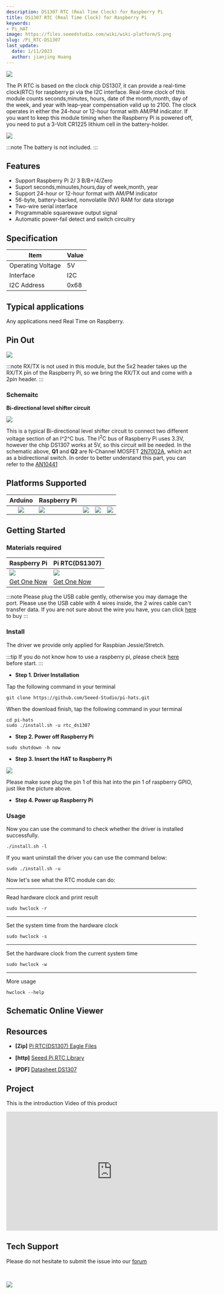 ```yaml
---
description: DS1307 RTC (Real Time Clock) for Raspberry Pi
title: DS1307 RTC (Real Time Clock) for Raspberry Pi
keywords:
- Pi_HAT
image: https://files.seeedstudio.com/wiki/wiki-platform/S.png
slug: /Pi_RTC-DS1307
last_update:
  date: 1/11/2023
  author: jianjing Huang
---
```



![](https://files.seeedstudio.com/wiki/Pi_RTC-DS1307/img/main.jpg)

The Pi RTC is based on the clock chip DS1307, it can provide a real-time clock(RTC) for raspberry pi via the I2C interface. Real-time clock of this module counts seconds,minutes, hours, date of the month,month, day of the week, and year with leap-year compensation valid up to 2100. The clock operates in either the 24-hour or 12-hour format with AM/PM indicator. If you want to keep this module timing when the Raspberry Pi is powered off, you need to put a 3-Volt CR1225 lithium cell in the battery-holder.  

<p style={{textAlign: 'center'}}><a href="https://www.seeedstudio.com/Grove-Step-Counter-(BMA456)-p-3189.html" target="_blank"><img src="https://files.seeedstudio.com/wiki/Seeed-WiKi/docs/images/300px-Get_One_Now_Banner-ragular.png" /></a></p>

:::note
        The battery is not included.
:::

## Features

- Support Raspberry Pi 2/ 3 B/B+/4/Zero
- Suport seconds,minuutes,hours,day of week,month, year
- Support 24-hour or 12-hour format with AM/PM indicator
- 56-byte, battery-backed, nonvolatile (NV) RAM for data storage
- Two-wire serial interface
- Programmable squarewave output signal
- Automatic power-fail detect and switch circuitry

## Specification

|Item|Value|
|---|---|
|Operating Voltage|5V|
|Interface|I2C|
|I2C Address|0x68|

## Typical applications

Any applications need Real Time on Raspberry.

## Pin Out

![](https://files.seeedstudio.com/wiki/Pi_RTC-DS1307/img/pin_out.jpg)

:::note
RX/TX is not used in this module, but the 5x2 header takes up the RX/TX pin of the Raspberry Pi, so we bring the RX/TX out and come with a 2pin header.
:::

### Schemaitc

**Bi-directional level shifter circuit**

![](https://files.seeedstudio.com/wiki/Pi_RTC-DS1307/img/schematic.jpg)

This is a typical Bi-directional level shifter circuit to connect two different voltage section of an I^2^C bus. The I<sup>2</sup>C bus of Raspberry Pi uses 3.3V, however the chip DS1307 works at 5V, so this circuit will be needed. In the schematic above, **Q1** and **Q2** are N-Channel MOSFET [2N7002A](https://files.seeedstudio.com/wiki/Grove-I2C_High_Accuracy_Temperature_Sensor-MCP9808/res/2N7002A_datasheet.pdf), which act as a bidirectional switch. In order to better understand this part, you can refer to the [AN10441](https://files.seeedstudio.com/wiki/Grove-I2C_High_Accuracy_Temperature_Sensor-MCP9808/res/AN10441.pdf)

## Platforms Supported

| Arduino                                                                                             | Raspberry Pi                                                                                             |                                                                                                 |                                                                                                          |                                                                                                    |
|-----------------------------------------------------------------------------------------------------|----------------------------------------------------------------------------------------------------------|-------------------------------------------------------------------------------------------------|---------------------------------------------------------------------------------------------------|----------------------------------------------------------------------------------------------------|
| <div align="center"><img width="{1000}" src="https://files.seeedstudio.com/wiki/wiki_english/docs/images/arduino_logo.jpg" /></div> | ![](https://files.seeedstudio.com/wiki/wiki_english/docs/images/raspberry_pi_logo.jpg) | ![](https://files.seeedstudio.com/wiki/wiki_english/docs/images/bbg_logo_n.jpg) | ![](https://files.seeedstudio.com/wiki/wiki_english/docs/images/wio_logo_n.jpg) | ![](https://files.seeedstudio.com/wiki/wiki_english/docs/images/linkit_logo_n.jpg) |

## Getting Started

### Materials required

|Raspberry Pi|Pi RTC(DS1307)|
|---|---|
|![](https://files.seeedstudio.com/wiki/wiki_english/docs/images/rasp.jpg)|![](https://files.seeedstudio.com/wiki/Pi_RTC-DS1307/img/thumbnail.jpg)|
|<a href="https://www.seeedstudio.com/Raspberry-Pi-3-Model-B-p-2625.html" target="_blank">Get One Now</a>|<a href="https://www.seeedstudio.com/Seeeduino-V4.2-p-2517.html" target="_blank">Get One Now</a>|

:::note
Please plug the USB cable gently, otherwise you may damage the port. Please use the USB cable with 4 wires inside, the 2 wires cable can't transfer data. If you are not sure about the wire you have, you can click [here](https://www.seeedstudio.com/Micro-USB-Cable-48cm-p-1475.html) to buy
:::

### Install

The driver we provide only applied for Raspbian Jessie/Stretch.

:::tip
If you do not know how to use a raspberry pi, please check [here](https://www.raspberrypi.org/documentation/) before start.
:::

- **Step 1. Driver Installation**

Tap the following command in your terminal

```
git clone https://github.com/Seeed-Studio/pi-hats.git
```

When the download finish, tap the following command in your terminal

```
cd pi-hats
sudo ./install.sh -u rtc_ds1307
```

- **Step 2. Power off Raspberry Pi**

```
sudo shutdown -h now
```

- **Step 3. Insert the HAT to Raspberry Pi**

![](https://files.seeedstudio.com/wiki/Pi_RTC-DS1307/img/connect.jpg)

Please make sure plug the pin 1 of this hat into the pin 1 of raspberry GPIO, just like the picture above.

- **Step 4. Power up Raspberry Pi**

### Usage

Now you can use the command to check whether the driver is installed successfully.

```
./install.sh -l
```

If you want uninstall the driver you can use the command below:

```
sudo ./install.sh -u
```

Now let's see what the RTC module can do:

___
Read hardware clock and print result

```
sudo hwclock -r
```

___

Set the system time from the hardware clock

```
sudo hwclock -s
```

___

Set the hardware clock from the current system time

```
sudo hwclock -w
```

___

More usage

```
hwclock --help
```

## Schematic Online Viewer

<div className="altium-ecad-viewer" data-project-src="https://files.seeedstudio.com/wiki/Pi_RTC-DS1307/res/Pi%20RTC%20(DS1307).zip" style={{borderRadius: '0px 0px 4px 4px', height: 500, borderStyle: 'solid', borderWidth: 1, borderColor: 'rgb(241, 241, 241)', overflow: 'hidden', maxWidth: 1280, maxHeight: 700, boxSizing: 'border-box'}}>
</div>

## Resources

- **[Zip]** [Pi RTC(DS1307) Eagle Files](https://files.seeedstudio.com/wiki/Pi_RTC-DS1307/res/Pi%20RTC%20(DS1307).zip)

- **[http]** [Seeed Pi RTC Library](https://github.com/Seeed-Studio/pi-hats)

- **[PDF]** [Datasheet DS1307](https://files.seeedstudio.com/wiki/Pi_RTC-DS1307/res/DS1307.pdf)

## Project

This is the introduction Video of this product

<iframe width="560" height="315" src="https://www.youtube.com/embed/SKJ9iXhx0mc?rel=0" frameborder="0" allow="autoplay; encrypted-media" allowfullscreen></iframe>

## Tech Support

Please do not hesitate to submit the issue into our [forum](https://forum.seeedstudio.com/)
<div>
  <br /><p style={{textAlign: 'center'}}><a href="https://www.seeedstudio.com/act-4.html?utm_source=wiki&utm_medium=wikibanner&utm_campaign=newproducts" target="_blank"><img src="https://files.seeedstudio.com/wiki/Wiki_Banner/new_product.jpg" /></a></p>
</div>
